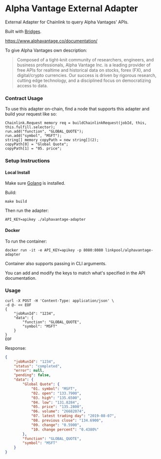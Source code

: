 # Alpha Vantage External Adapter 
External Adapter for Chainlink to query Alpha Vantages' APIs.

Built with [Bridges](https://github.com/linkpoolio/bridges).

https://www.alphavantage.co/documentation/

To give Alpha Vantages own description:
> Composed of a tight-knit community of researchers, engineers, and business professionals, Alpha Vantage Inc. is a leading provider of free APIs for realtime and historical data on stocks, forex (FX), and digital/crypto currencies. Our success is driven by rigorous research, cutting edge technology, and a disciplined focus on democratizing access to data.

### Contract Usage
To use this adapter on-chain, find a node that supports this adapter and build your request like so:
```
Chainlink.Request memory req = buildChainlinkRequest(jobId, this, this.fulfill.selector);
run.add("function", "GLOBAL_QUOTE");
run.add("symbol", "MSFT");
string[] memory copyPath = new string[](2);
copyPath[0] = "Global Quote";
copyPath[1] = "05. price";
```

### Setup Instructions
#### Local Install
Make sure [Golang](https://golang.org/pkg/) is installed.

Build:
```
make build
```

Then run the adapter:
```
API_KEY=apikey ./alphavantage-adapter
```

#### Docker
To run the container:
```
docker run -it -e API_KEY=apikey -p 8080:8080 linkpool/alphavantage-adapter
```

Container also supports passing in CLI arguments.

You can add and modify the keys to match what's specified in the API documentation.

### Usage

```
curl -X POST -H 'Content-Type: application/json' \
-d @- << EOF
{
	"jobRunId": "1234",
	"data": {
		"function": "GLOBAL_QUOTE",
		"symbol": "MSFT"
	}
}
EOF
```
Response:
```json
{
    "jobRunId": "1234",
    "status": "completed",
    "error": null,
    "pending": false,
    "data": {
        "Global Quote": {
            "01. symbol": "MSFT",
            "02. open": "133.7900",
            "03. high": "135.6500",
            "04. low": "131.8284",
            "05. price": "135.2800",
            "06. volume": "26682074",
            "07. latest trading day": "2019-08-07",
            "08. previous close": "134.6900",
            "09. change": "0.5900",
            "10. change percent": "0.4380%"
        },
        "function": "GLOBAL_QUOTE",
        "symbol": "MSFT"
    }
}
```
